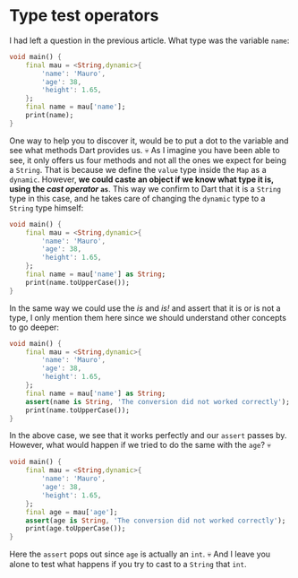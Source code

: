 # Type test operators

I had left a question in the previous article. What type was the variable `name`:

```dart
void main() {
    final mau = <String,dynamic>{
        'name': 'Mauro',
        'age': 38,
        'height': 1.65,
    };
    final name = mau['name'];
    print(name);
}
```

One way to help you to discover it, would be to put a dot to the variable and see what methods Dart provides us. 💀 As I imagine you have been able to see, it only offers us four methods and not all the ones we expect for being a `String`. That is because we define the `value` type inside the `Map` as a `dynamic`. However, __we could caste an object if we know what type it is, using the _cast operator_ `as`__. This way we confirm to Dart that it is a `String` type in this case, and he takes care of changing the `dynamic` type to a `String` type himself:

```dart
void main() {
    final mau = <String,dynamic>{
        'name': 'Mauro',
        'age': 38,
        'height': 1.65,
    };
    final name = mau['name'] as String;
    print(name.toUpperCase());
}
```

In the same way we could use the _is_ and _is!_ and assert that it is or is not a type, I only mention them here since we should understand other concepts to go deeper:

```dart
void main() {
    final mau = <String,dynamic>{
        'name': 'Mauro',
        'age': 38,
        'height': 1.65,
    };
    final name = mau['name'] as String;
    assert(name is String, 'The conversion did not worked correctly');
    print(name.toUpperCase());
}
```

In the above case, we see that it works perfectly and our `assert` passes by. However, what would happen if we tried to do the same with the `age`? 💀

```dart
void main() {
    final mau = <String,dynamic>{
        'name': 'Mauro',
        'age': 38,
        'height': 1.65,
    };
    final age = mau['age'];
    assert(age is String, 'The conversion did not worked correctly');
    print(age.toUpperCase());
}
```

Here the `assert` pops out since `age` is actually an `int`. 💀 And I leave you alone to test what happens if you try to cast to a `String` that `int`.
